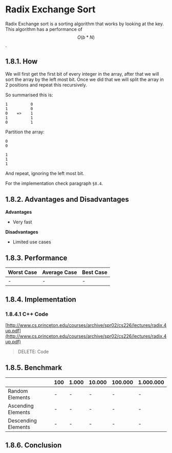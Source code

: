 # Radix Exchange Sort

Radix Exchange sort is a sorting algorithm that works by looking at the key. This algorithm has a performance of $$O(b*N)$$.

## 1.8.1. How

We will first get the first bit of every integer in the array, after that we will sort the array by the left most bit. Once we did that we will split the array in 2 positions and repeat this recursively.

So summarised this is:

```text
1          0
1          0
0    =>    1
1          1
0          1
```

Partition the array:

```text
0
0

1
1
1
```

And repeat, ignoring the left most bit.

For the implementation check paragraph `§8.4`.

## 1.8.2. Advantages and Disadvantages

**Advantages**

* Very fast

**Disadvantages**

* Limited use cases

## 1.8.3. Performance

| Worst Case | Average Case | Best Case |
| :--- | :--- | :--- |
| - | - | - |

## 1.8.4. Implementation

### 1.8.4.1 C++ Code

[http://www.cs.princeton.edu/courses/archive/spr02/cs226/lectures/radix.4up.pdf](http://www.cs.princeton.edu/courses/archive/spr02/cs226/lectures/radix.4up.pdf)

> DELETE: Code

## 1.8.5. Benchmark

|  | 100 | 1.000 | 10.000 | 100.000 | 1.000.000 |
| :--- | :--- | :--- | :--- | :--- | :--- |
| Random Elements | - | - | - | - | - |
| Ascending Elements | - | - | - | - | - |
| Descending Elements | - | - | - | - | - |

## 1.8.6. Conclusion

